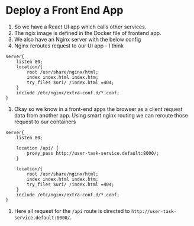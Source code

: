 # Deploy a Front End App

1. So we have a React UI app which calls other services.
1. The ngix image is defined in the Docker file of frontend app.
1. We also have an Nginx server with the below config
1. Nginx reroutes request to our UI app - I think

```nginx
server{
    listen 80;
    location/{
        root /usr/share/nginx/html;
        index index.html index.htm;
        try_files $uri/ /index.html =404;
    }
    include /etc/nginx/extra-conf.d/*.conf;
}
```

1. Okay so we know in a front-end apps the browser as a client request data from another app. Using smart nginx routing we can reroute those request to our containers

```
server{
    listen 80;

    location /api/ {
        proxy_pass http://user-task-service.default:8000/;
    }

    location/{
        root /usr/share/nginx/html;
        index index.html index.htm;
        try_files $uri/ /index.html =404;
    }
    include /etc/nginx/extra-conf.d/*.conf;
}
```

1. Here all request for the `/api` route is directed to `http://user-task-service.default:8000/`.

